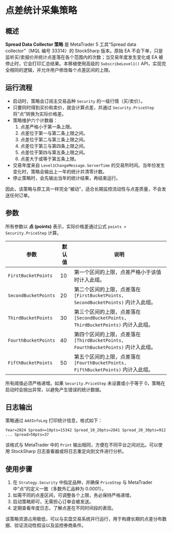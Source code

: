 # 点差统计采集策略

## 概述
**Spread Data Collector 策略** 是 MetaTrader 5 工具“Spread data collector”（MQL 编号 33314）的 StockSharp 版本。原始 EA 不会下单，只是监听买/卖报价并统计点差落在各个范围内的次数；当交易年度发生变化或 EA 被停止时，它会打印汇总结果。本移植使用高级的 `SubscribeLevel1()` API，实现完全相同的逻辑，并允许用户修改每个点差区间的上限。

## 运行流程
- 启动时，策略会订阅主交易品种 `Security` 的一级行情（买/卖价）。
- 只要同时得到买价和卖价，就会计算点差，并通过 `Security.PriceStep` 将“点”转换为实际价格差。
- 策略维护六个计数器：
  1. 点差严格小于第一条上限。
  2. 点差位于第一与第二条上限之间。
  3. 点差位于第二与第三条上限之间。
  4. 点差位于第三与第四条上限之间。
  5. 点差位于第四与第五条上限之间。
  6. 点差大于或等于第五条上限。
- 交易年度来自 `Level1ChangeMessage.ServerTime` 的交易所时间。当年份发生变化时，策略会输出上一年的统计并清零计数。
- 停止策略时，会先输出当年的统计结果，再结束运行。

因此，该策略与原工具一样完全“被动”，适合长期监控流动性与点差质量，不会发送任何订单。

## 参数
所有参数以 **点 (points)** 表示，实际价格差通过公式 `points × Security.PriceStep` 计算。

| 参数 | 默认值 | 说明 |
|------|--------|------|
| `FirstBucketPoints` | 10 | 第一个区间的上限，点差严格小于该值时计入此组。 |
| `SecondBucketPoints` | 20 | 第二个区间的上限，点差落在 `[FirstBucketPoints, SecondBucketPoints)` 内计入此组。 |
| `ThirdBucketPoints` | 30 | 第三个区间的上限，点差落在 `[SecondBucketPoints, ThirdBucketPoints)` 内计入此组。 |
| `FourthBucketPoints` | 40 | 第四个区间的上限，点差落在 `[ThirdBucketPoints, FourthBucketPoints)` 内计入此组。 |
| `FifthBucketPoints` | 50 | 第五个区间的上限，点差落在 `[FourthBucketPoints, FifthBucketPoints)` 内计入此组。 |

所有阈值必须严格递增。如果 `Security.PriceStep` 未设置或小于等于 0，策略在启动时会抛出异常，以避免产生错误的统计数据。

## 日志输出
策略通过 `AddInfoLog` 打印统计信息，格式如下：

```
Year=2024 Spread<=10pts=15342 Spread_10_20pts=2841 Spread_20_30pts=912 ... Spread>50pts=37
```

该格式与 MetaTrader 中的 `Print` 输出相同，方便在不同平台之间对比。可以使用 StockSharp 日志查看器或将日志重定向到文件进行分析。

## 使用步骤
1. 在 `Strategy.Security` 中指定品种，并确保 `PriceStep` 与 MetaTrader 中“点”的定义一致（多数外汇品种为 0.0001）。
2. 如需不同的点差区间，可调整各个上限，务必保持严格递增。
3. 启动策略即可，无需担心订单会被发送。
4. 定期查看年度日志，了解点差在不同时间段的表现。

该策略资源占用极低，可以与实盘交易系统并行运行，用于构建长期的点差分布数据、验证流动性假设以及监控券商条件。
